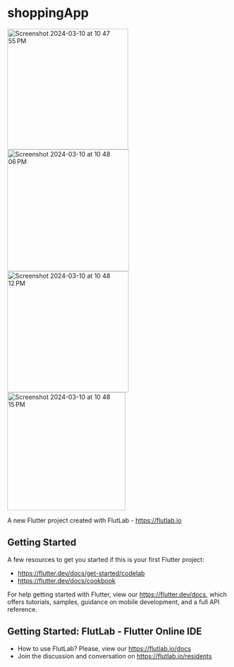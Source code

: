 # shoppingApp
<img width="274" alt="Screenshot 2024-03-10 at 10 47 55 PM" src="https://github.com/Kalpanathmajhi/shoppingApp/assets/71187581/ca356c73-c45e-425b-86b6-3c9d189e1f19">
<img width="276" alt="Screenshot 2024-03-10 at 10 48 06 PM" src="https://github.com/Kalpanathmajhi/shoppingApp/assets/71187581/f2c49384-4f66-465b-891e-f475750d6a03">
<img width="275" alt="Screenshot 2024-03-10 at 10 48 12 PM" src="https://github.com/Kalpanathmajhi/shoppingApp/assets/71187581/06c490ed-32ab-436c-9ad9-52329">
<img width="268" alt="Screenshot 2024-03-10 at 10 48 15 PM" src="https://github.com/Kalpanathmajhi/shoppingApp/assets/71187581/fdbdf8ee-3eec-4568-811e-89af47f9596820989c7">

A new Flutter project created with FlutLab - https://flutlab.io

## Getting Started

A few resources to get you started if this is your first Flutter project:

- https://flutter.dev/docs/get-started/codelab
- https://flutter.dev/docs/cookbook

For help getting started with Flutter, view our
https://flutter.dev/docs, which offers tutorials,
samples, guidance on mobile development, and a full API reference.

## Getting Started: FlutLab - Flutter Online IDE

- How to use FlutLab? Please, view our https://flutlab.io/docs
- Join the discussion and conversation on https://flutlab.io/residents
